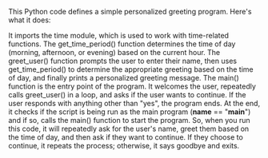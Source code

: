 This Python code defines a simple personalized greeting program. Here's what it does:

It imports the time module, which is used to work with time-related functions.
The get_time_period() function determines the time of day (morning, afternoon, or evening) based on the current hour.
The greet_user() function prompts the user to enter their name, then uses get_time_period() to determine the appropriate greeting based on the time of day, and finally prints a personalized greeting message.
The main() function is the entry point of the program. It welcomes the user, repeatedly calls greet_user() in a loop, and asks if the user wants to continue. If the user responds with anything other than "yes", the program ends.
At the end, it checks if the script is being run as the main program (__name__ == "__main__") and if so, calls the main() function to start the program.
So, when you run this code, it will repeatedly ask for the user's name, greet them based on the time of day, and then ask if they want to continue. If they choose to continue, it repeats the process; otherwise, it says goodbye and exits.
